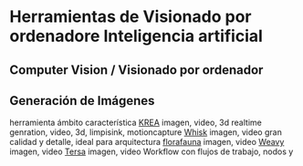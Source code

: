 # Herramientas de Visionado por ordenadore Inteligencia artificial



## Computer Vision / Visionado por ordenador


## Generación de Imágenes

herramienta                                            ámbito                  característica
[KREA](https://krea.ai)                                  imagen, video, 3d        realtime genration, video, 3d, limpisink, motioncapture
[Whisk](https://labs.google/fx/es-419/tools/whisk)        imagen, video           gran calidad y detalle, ideal para arquitectura
[florafauna](https://www.florafauna.ai/)                  imagen, video
[Weavy](https://weavy.ai/)                                imagen, video
[Tersa](https://http://tersa.ai/)                         imagen, video           Workflow con flujos de trabajo, nodos y 
